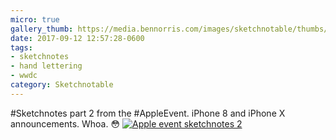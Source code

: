 ```yaml
---
micro: true
gallery_thumb: https://media.bennorris.com/images/sketchnotable/thumbs/apple-event-2017-sketchnote-02.jpg
date: 2017-09-12 12:57:28-0600
tags:
- sketchnotes
- hand lettering
- wwdc
category: Sketchnotable
---
```


#Sketchnotes part 2 from the #AppleEvent. iPhone 8 and iPhone X announcements. Whoa. 😳 [![Apple event sketchnotes 2](https://media.bennorris.com/images/sketchnotable/apple-event-2017/apple-event-2017-sketchnote-02.jpg)](https://media.bennorris.com/images/sketchnotable/apple-event-2017/apple-event-2017-sketchnote-02.jpg)
